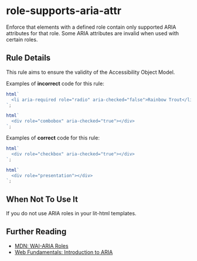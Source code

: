 # role-supports-aria-attr

Enforce that elements with a defined role contain only supported ARIA attributes for that role.
Some ARIA attributes are invalid when used with certain roles.

## Rule Details

This rule aims to ensure the validity of the Accessibility Object Model.

Examples of **incorrect** code for this rule:

```js
html`
  <li aria-required role="radio" aria-checked="false">Rainbow Trout</li>
`;
```

```js
html`
  <div role="combobox" aria-checked="true"></div>
`;
```

Examples of **correct** code for this rule:

```js
html`
  <div role="checkbox" aria-checked="true"></div>
`;
```

```js
html`
  <div role="presentation"></div>
`;
```

## When Not To Use It

If you do not use ARIA roles in your lit-html templates.

## Further Reading

- [MDN: WAI-ARIA Roles](https://developer.mozilla.org/en-US/docs/Web/Accessibility/ARIA/Roles)
- [Web Fundamentals: Introduction to ARIA](https://developers.google.com/web/fundamentals/accessibility/semantics-aria/)
